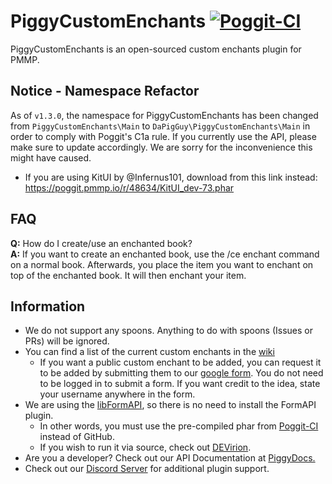 # PiggyCustomEnchants [![Poggit-CI](https://poggit.pmmp.io/ci.badge/DaPigGuy/PiggyCustomEnchants/PiggyCustomEnchants/master)](https://poggit.pmmp.io/ci/DaPigGuy/PiggyCustomEnchants) 

PiggyCustomEnchants is an open-sourced custom enchants plugin for PMMP.

## Notice - Namespace Refactor
As of `v1.3.0`, the namespace for PiggyCustomEnchants has been changed from `PiggyCustomEnchants\Main` to `DaPigGuy\PiggyCustomEnchants\Main` in order to comply with Poggit's C1a rule. If you currently use the API, please make sure to update accordingly. We are sorry for the inconvenience this might have caused.
 - If you are using KitUI by @Infernus101, download from this link instead: https://poggit.pmmp.io/r/48634/KitUI_dev-73.phar

<!-- If one question constantly persists, add the Q/A in here. -->
## FAQ
**Q:** How do I create/use an enchanted book? </br>
**A:** If you want to create an enchanted book, use the /ce enchant command on a normal book. Afterwards, you place the item you want to enchant on top of the enchanted book. It will then enchant your item. 

## Information
* We do not support any spoons. Anything to do with spoons (Issues or PRs) will be ignored.
* You can find a list of the current custom enchants in the [wiki](https://github.com/DaPigGuy/PiggyCustomEnchants/wiki/Enchantments)
  * If you want a public custom enchant to be added, you can request it to be added by submitting them to our [google form](https://docs.google.com/forms/d/e/1FAIpQLScfWdk8OyQ6NNw6KiJxP_4CH4GHnKlaFr4VfZIQojk7OPlyoQ/viewform). You do not need to be logged in to submit a form. If you want credit to the idea, state your username anywhere in the form.
* We are using the [libFormAPI](https://github.com/jojoe77777/FormAPI), so there is no need to install the FormAPI plugin.
    * In other words, you must use the pre-compiled phar from [Poggit-CI](https://poggit.pmmp.io/ci/DaPigGuy/PiggyCustomEnchants/~) instead of GitHub.
    * If you wish to run it via source, check out [DEVirion](https://github.com/poggit/devirion).
* Are you a developer? Check out our API Documentation at [PiggyDocs.](https://dapigguy.github.io/PiggyCustomEnchants/)
* Check out our [Discord Server](https://discord.gg/ZZewRQH) for additional plugin support.
